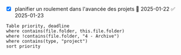- [x] planifier un roulement dans l'avancée des projets 📅 2025-01-22 ✅ 2025-01-23

```dataview
Table priority, deadline
where contains(file.folder, this.file.folder)
where !contains(file.folder, "4 - Archive")
where contains(type, "project")
sort priority
```










